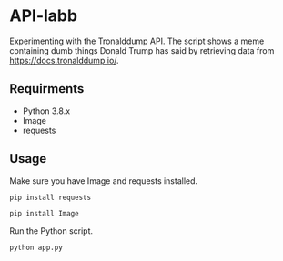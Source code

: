 # API-labb

Experimenting with the Tronalddump API. The script shows a meme containing dumb things Donald Trump has said by retrieving data from https://docs.tronalddump.io/.

## Requirments

* Python 3.8.x
* Image
* requests

## Usage

Make sure you have Image and requests installed.

```bash
pip install requests

pip install Image
```

Run the Python script.

```python
python app.py
```

